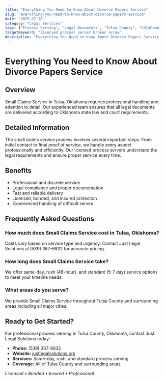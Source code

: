 ```yaml
---
title: "Everything You Need to Know About Divorce Papers Service"
slug: "everything-you-need-to-know-about-divorce-papers-service"
date: "2025-07-18"
category: "Legal Services"
tags: ["Process Serving", "Legal Documents", "Tulsa County", "Oklahoma"]
targetKeyword: "licensed process server broken arrow"
description: "Everything You Need to Know About Divorce Papers Service - Professional legal document delivery services in Tulsa County, Oklahoma. Licensed, bonded, and insured process servers."
---
```


# Everything You Need to Know About Divorce Papers Service

## Overview

Small Claims Service in Tulsa, Oklahoma requires professional handling and attention to detail. Our experienced team ensures that all legal documents are delivered according to Oklahoma state law and court requirements.

## Detailed Information

The small claims service process involves several important steps. From initial contact to final proof of service, we handle every aspect professionally and efficiently. Our licensed process servers understand the legal requirements and ensure proper service every time.

## Benefits

- Professional and discrete service
- Legal compliance and proper documentation
- Fast and reliable delivery
- Licensed, bonded, and insured protection
- Experienced handling of difficult serves

## Frequently Asked Questions

### How much does Small Claims Service cost in Tulsa, Oklahoma?

Costs vary based on service type and urgency. Contact Just Legal Solutions at (539) 367-6832 for accurate pricing.

### How long does Small Claims Service take?

We offer same-day, rush (48-hour), and standard (5-7 day) service options to meet your timeline needs.

### What areas do you serve?

We provide Small Claims Service throughout Tulsa County and surrounding areas including all major cities.

## Ready to Get Started?

For professional process serving in Tulsa County, Oklahoma, contact Just Legal Solutions today:

- **Phone:** (539) 367-6832
- **Website:** [justlegalsolutions.org](https://justlegalsolutions.org)
- **Services:** Same-day, rush, and standard process serving
- **Coverage:** All of Tulsa County and surrounding areas

*Licensed • Bonded • Insured • Professional*